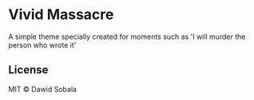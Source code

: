 # Vivid Massacre

A simple theme specially created for moments such as 'I will murder the person who wrote it'

## License

MIT © Dawid Sobala